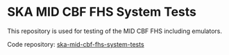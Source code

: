# SKA MID CBF FHS System Tests

This repository is used for testing of the MID CBF FHS including emulators.

Code repository: [ska-mid-cbf-fhs-system-tests](https://gitlab.com/ska-telescope/ska-mid-cbf-fhs-system-tests)

